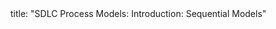 <frontmatter>
title: "SDLC Process Models: Introduction: Sequential Models"
</frontmatter>

<include src="unit-inPage-asFlat.md" boilerplate />
